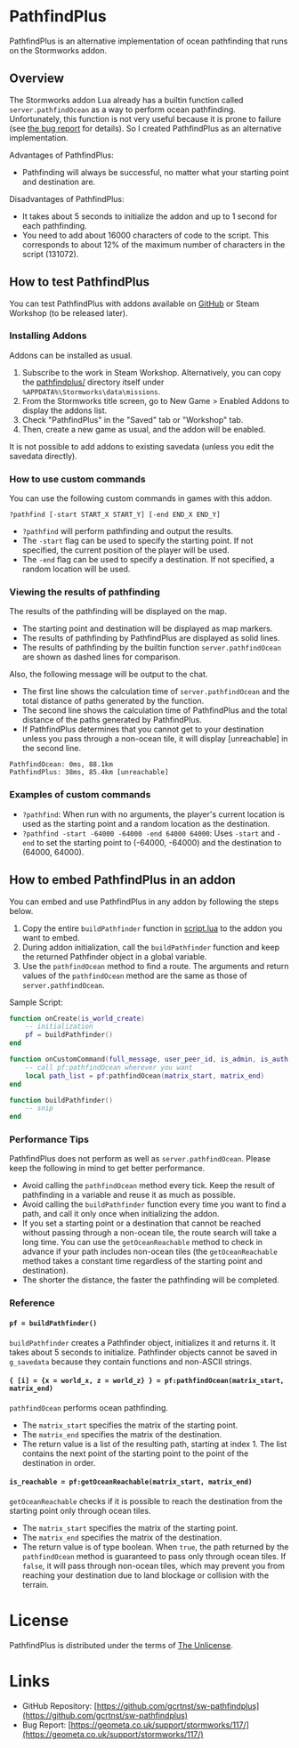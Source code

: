 # PathfindPlus
PathfindPlus is an alternative implementation of ocean pathfinding that runs on the Stormworks addon.

## Overview
The Stormworks addon Lua already has a builtin function called `server.pathfindOcean` as a way to perform ocean pathfinding. Unfortunately, this function is not very useful because it is prone to failure (see [the bug report](https://geometa.co.uk/support/stormworks/117/) for details). So I created PathfindPlus as an alternative implementation.

Advantages of PathfindPlus:
 - Pathfinding will always be successful, no matter what your starting point and destination are.

Disadvantages of PathfindPlus:
 - It takes about 5 seconds to initialize the addon and up to 1 second for each pathfinding.
 - You need to add about 16000 characters of code to the script. This corresponds to about 12% of the maximum number of characters in the script (131072).

## How to test PathfindPlus
You can test PathfindPlus with addons available on [GitHub](https://github.com/gcrtnst/sw-pathfindplus/tree/main/pathfindplus) or Steam Workshop (to be released later).

### Installing Addons
Addons can be installed as usual.
 1. Subscribe to the work in Steam Workshop. Alternatively, you can copy the [pathfindplus/](https://github.com/gcrtnst/sw-pathfindplus/tree/main/pathfindplus) directory itself under `%APPDATA%\Stormworks\data\missions`.
 1. From the Stormworks title screen, go to New Game > Enabled Addons to display the addons list.
 1. Check "PathfindPlus" in the "Saved" tab or "Workshop" tab.
 1. Then, create a new game as usual, and the addon will be enabled.

It is not possible to add addons to existing savedata (unless you edit the savedata directly).

### How to use custom commands
You can use the following custom commands in games with this addon.

```
?pathfind [-start START_X START_Y] [-end END_X END_Y]
```

 - `?pathfind` will perform pathfinding and output the results.
 - The `-start` flag can be used to specify the starting point. If not specified, the current position of the player will be used.
 - The `-end` flag can be used to specify a destination. If not specified, a random location will be used.

### Viewing the results of pathfinding
The results of the pathfinding will be displayed on the map.
 - The starting point and destination will be displayed as map markers.
 - The results of pathfinding by PathfindPlus are displayed as solid lines.
 - The results of pathfinding by the builtin function `server.pathfindOcean` are shown as dashed lines for comparison.

Also, the following message will be output to the chat.
 - The first line shows the calculation time of `server.pathfindOcean` and the total distance of paths generated by the function.
 - The second line shows the calculation time of PathfindPlus and the total distance of the paths generated by PathfindPlus.
 - If PathfindPlus determines that you cannot get to your destination unless you pass through a non-ocean tile, it will display [unreachable] in the second line.
```
PathfindOcean: 0ms, 88.1km
PathfindPlus: 38ms, 85.4km [unreachable]
```

### Examples of custom commands
 - `?pathfind`: When run with no arguments, the player's current location is used as the starting point and a random location as the destination.
 - `?pathfind -start -64000 -64000 -end 64000 64000`: Uses `-start` and `-end` to set the starting point to (-64000, -64000) and the destination to (64000, 64000).

## How to embed PathfindPlus in an addon
You can embed and use PathfindPlus in any addon by following the steps below.
 1. Copy the entire `buildPathfinder` function in [script.lua](https://github.com/gcrtnst/sw-pathfindplus/blob/main/pathfindplus/script.lua) to the addon you want to embed.
 1. During addon initialization, call the `buildPathfinder` function and keep the returned Pathfinder object in a global variable.
 1. Use the `pathfindOcean` method to find a route. The arguments and return values of the `pathfindOcean` method are the same as those of `server.pathfindOcean`.

Sample Script:
```lua
function onCreate(is_world_create)
    -- initialization
    pf = buildPathfinder()
end

function onCustomCommand(full_message, user_peer_id, is_admin, is_auth, cmd, ...)
    -- call pf:pathfindOcean wherever you want
    local path_list = pf:pathfindOcean(matrix_start, matrix_end)
end

function buildPathfinder()
    -- snip
end

```

### Performance Tips
PathfindPlus does not perform as well as `server.pathfindOcean`. Please keep the following in mind to get better performance.
 - Avoid calling the `pathfindOcean` method every tick. Keep the result of pathfinding in a variable and reuse it as much as possible.
 - Avoid calling the `buildPathfinder` function every time you want to find a path, and call it only once when initializing the addon.
 - If you set a starting point or a destination that cannot be reached without passing through a non-ocean tile, the route search will take a long time. You can use the `getOceanReachable` method to check in advance if your path includes non-ocean tiles (the `getOceanReachable` method takes a constant time regardless of the starting point and destination).
 - The shorter the distance, the faster the pathfinding will be completed.

### Reference
#### `pf = buildPathfinder()`
`buildPathfinder` creates a Pathfinder object, initializes it and returns it.
It takes about 5 seconds to initialize.
Pathfinder objects cannot be saved in `g_savedata` because they contain functions and non-ASCII strings.

#### `{ [i] = {x = world_x, z = world_z} } = pf:pathfindOcean(matrix_start, matrix_end)`
`pathfindOcean` performs ocean pathfinding.
 - The `matrix_start` specifies the matrix of the starting point.
 - The `matrix_end` specifies the matrix of the destination.
 - The return value is a list of the resulting path, starting at index 1. The list contains the next point of the starting point to the point of the destination in order.

#### `is_reachable = pf:getOceanReachable(matrix_start, matrix_end)`
`getOceanReachable` checks if it is possible to reach the destination from the starting point only through ocean tiles.
 - The `matrix_start` specifies the matrix of the starting point.
 - The `matrix_end` specifies the matrix of the destination.
 - The return value is of type boolean. When `true`, the path returned by the `pathfindOcean` method is guaranteed to pass only through ocean tiles. If `false`, it will pass through non-ocean tiles, which may prevent you from reaching your destination due to land blockage or collision with the terrain.

# License
PathfindPlus is distributed under the terms of [The Unlicense](https://github.com/gcrtnst/sw-pathfindplus/blob/main/LICENSE).

# Links
 - GitHub Repository: [https://github.com/gcrtnst/sw-pathfindplus](https://github.com/gcrtnst/sw-pathfindplus)
 - Bug Report: [https://geometa.co.uk/support/stormworks/117/](https://geometa.co.uk/support/stormworks/117/)
